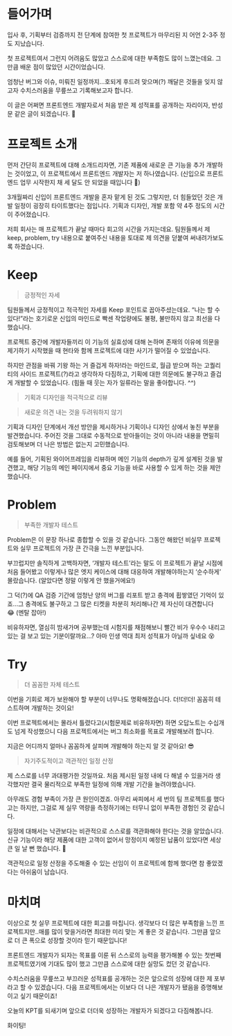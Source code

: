 # 들어가며

입사 후, 기획부터 검증까지 전 단계에 참여한 첫 프로젝트가 마무리된 지 어언 2-3주 정도 지났습니다.

첫 프로젝트여서 그런지 어려움도 많았고 스스로에 대한 부족함도 많이 느꼈는데요. 그만큼 배운 점이 많았던 시간이었습니다.

엄청난 버그와 이슈, 미뤄진 일정까지…호되게 후드려 맞으며(?) 깨달은 것들을 잊지 않고자 수치스러움을 무릎쓰고 기록해보고자 합니다.

이 글은 어쩌면 프론트엔드 개발자로서 처음 받은 제 성적표를 공개하는 자리이자, 반성문 같은 글이 되겠습니다. 🫠

# 프로젝트 소개

먼저 간단히 프로젝트에 대해 소개드리자면, 기존 제품에 새로운 큰 기능을 추가 개발하는 것이었고, 이 프로젝트에서 프론트엔드 개발자는 저 하나였습니다. (신입으로 프론트엔드 업무 시작한지 채 세 달도 안 되었을 때입니다 🫢)

3개월짜리 신입이 프론트엔드 개발을 혼자 맡게 된 것도 그렇지만, 더 힘들었던 것은 개발 일정이 굉장히 타이트했다는 점입니다. 기획과 디자인, 개발 포함 약 4주 정도의 시간이 주어졌습니다.

저희 회사는 매 프로젝트가 끝날 때마다 회고의 시간을 가지는데요. 팀원들께서 제 keep, problem, try 내용으로 붙여주신 내용을 토대로 제 의견을 덛붙여 써내려가보도록 하겠습니다.

# Keep

> 긍정적인 자세

팀원들께서 긍정적이고 적극적인 자세를 Keep 포인트로 꼽아주셨는데요. “나는 할 수 있다!”라는 호기로운 신입의 마인드로 빡센 작업량에도 불평, 불만하지 않고 최선을 다했습니다.

프로젝트 중간에 개발자들끼리 이 기능의 실효성에 대해 논하며 존재의 이유에 의문을 제기하기 시작했을 때 현타와 함께 프로젝트에 대한 사기가 떨어질 수 있었습니다.

하지만 관점을 바꿔 기왕 하는 거 즐겁게 하자!라는 마인드로, 월급 받으며 하는 고퀄리티의 사이드 프로젝트(?)라고 생각하자 다짐하고, 기획에 대한 의문에도 불구하고 즐겁게 개발할 수 있었습니다. (힘들 때 웃는 자가 일류라는 말을 좋아합니다. ^^)

> 기획과 디자인을 적극적으로 리뷰

> 새로운 의견 내는 것을 두려워하지 않기

기획과 디자인 단계에서 개선 방안을 제시하거나 기획이나 디자인 상에서 놓친 부분을 발견했습니다. 주어진 것을 그대로 수동적으로 받아들이는 것이 아니라 내용을 면밀히 검토해보며 더 나은 방법은 없는지 고민했습니다.

예를 들어, 기획된 와이어프레임을 리뷰하며 메인 기능의 depth가 깊게 설계된 것을 발견했고, 해당 기능의 메인 페이지에서 중요 기능을 바로 사용할 수 있게 하는 것을 제안했습니다.

# Problem

> 부족한 개발자 테스트

Problem은 이 문장 하나로 종합할 수 있을 것 같습니다. 그동안 해왔던 비실무 프로젝트와 실무 프로젝트의 가장 큰 간극을 느낀 부분입니다.

부끄럽지만 솔직하게 고백하자면, ‘개발자 테스트’라는 말도 이 프로젝트가 끝날 시점에 처음 들어봤고 이렇게나 많은 엣지 케이스에 대해 대응하여 개발해야하는지 ‘순수하게’ 몰랐습니다. (알았다면 정말 이렇게 안 했을거에요!)

그 덕(?)에 QA 검증 기간에 엄청난 양의 버그를 리포트 받고 충격에 휩쌓였던 기억이 있죠…그 충격에도 불구하고 그 많은 티켓을 차분히 처리해나간 제 자신이 대견합니다😂 (멘탈 잡아!)

비유하자면, 열심히 밤새가며 공부했는데 시험지를 채점해보니 빨간 비가 우수수 내리고 있는 걸 보고 있는 기분이랄까요…? 아마 인생 역대 최저 성적표가 아닐까 싶네요 😵

# Try

> 더 꼼꼼한 자체 테스트

이번을 기회로 제가 보완해야 할 부분이 너무나도 명확해졌습니다. 더!더!더! 꼼꼼히 테스트하며 개발하는 것이요!

이번 프로젝트에서는 몰라서 틀렸다고(시험문제로 비유하자면) 하면 오답노트는 수십개도 넘게 작성했으니 다음 프로젝트에서는 버그 최소화를 목표로 개발해보려 합니다.

지금은 어디까지 얼마나 꼼꼼하게 살피며 개발해야 하는지 알 것 같아요! 😎

> 자기주도적이고 객관적인 일정 산정

제 스스로를 너무 과대평가한 것일까요. 처음 제시된 일정 내에 다 해낼 수 있을거라 생각했지만 결국 물리적으로 부족한 일정에 의해 개발 기간을 늘려야했습니다.

아무래도 경험 부족이 가장 큰 원인이겠죠. 아무리 싸피에서 세 번의 팀 프로젝트를 했다고는 하지만, 그걸로 제 실무 역량을 측정하기에는 터무니 없이 부족한 경험인 것 같습니다.

일정에 대해서는 낙관보다는 비관적으로 스스로를 객관화해야 한다는 것을 알았습니다. 신규 기능이라 해당 제품에 대한 고객이 없어서 망정이지 예정된 납품이 있었다면 세상 큰 일 날 뻔 했습니다. 🤯

객관적으로 일정 산정을 주도해줄 수 있는 선임이 이 프로젝트에 함께 했다면 참 좋았겠다는 아쉬움이 남습니다.

# 마치며

이상으로 첫 실무 프로젝트에 대한 회고를 마칩니다. 생각보다 더 많은 부족함을 느낀 프로젝트지만..매를 많이 맞을거라면 최대한 미리 맞는 게 좋은 것 같습니다. 그만큼 앞으로 더 큰 폭으로 성장할 것이라 믿기 때문입니다!

프론트엔드 개발자가 되자는 목표를 이룬 뒤 스스로의 능력을 평가해볼 수 있는 첫번째 프로젝트였기에 기대도 많이 했고 그만큼 스스로에 대한 실망도 컸던 것 같습니다.

수치스러움을 무릎쓰고 부끄러운 성적표를 공개하는 것은 앞으로의 성장에 대한 제 포부라고 할 수 있겠습니다. 다음 프로젝트에서는 이보다 더 나은 개발자가 됐음을 증명해보이고 싶기 때문이죠!

오늘의 KPT를 되새기며 앞으로 더더욱 성장하는 개발자가 되겠다고 다짐해봅니다.

화이팅!
